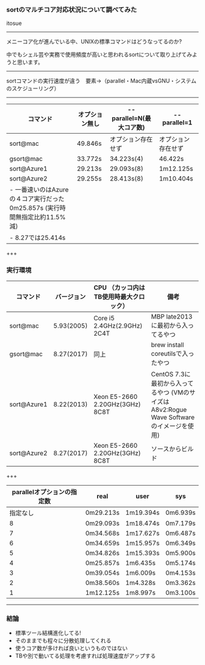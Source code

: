 ### sortのマルチコア対応状況について調べてみた
itosue

---

メニーコア化が進んでいる中、UNIXの標準コマンドはどうなってるのか?

中でもシェル芸や実務で使用頻度が高いと思われるsortについて取り上げてみようと思います。

---

sortコマンドの実行速度が違う　要素→（parallel・Mac内蔵vsGNU・システムのスケジューリング）


---

コマンド | オプション無し | --parallel=N(最大コア数) | --parallel=1
---------------- | ----------------- | ----------------- | -----------------
sort@mac | 49.846s | オプション存在せず | オプション存在せず
gsort@mac | 33.772s | 34.223s(4) | 46.422s
sort@Azure1 | 29.213s | 29.093s(8) | 1m12.125s
sort@Azure2 | 29.255s | 28.413s(8) | 1m10.404s
- 一番速いのはAzureの４コア実行だった 0m25.857s (実行時間無指定比約11.5%減) |
- 8.27では25.414s |

+++

### 実行環境
コマンド | バージョン | CPU （カッコ内はTB使用時最大クロック）| 備考
---------------- | ----------------- | ----------------- | -----------------
sort@mac | 5.93(2005) | Core i5 2.4GHz(2.9GHz) 2C4T | MBP late2013に最初から入ってるやつ
gsort@mac | 8.27(2017) | 同上 | brew install coreutilsで入ったやつ
sort@Azure1 | 8.22(2013) | Xeon E5-2660 2.20GHz(3GHz) 8C8T | CentOS 7.3に最初から入ってるやつ (VMのサイズはA8v2:Rogue Wave Softwareのイメージを使用)
sort@Azure2 | 8.27(2017) | Xeon E5-2660 2.20GHz(3GHz) 8C8T | ソースからビルド

+++

parallelオプションの指定数 | real | user | sys
---------------- | ----------------- | ----------------- | -----------------
指定なし | 0m29.213s | 1m19.394s | 0m6.939s
8　 | 0m29.093s | 1m18.474s | 0m7.179s
7 | 0m34.568s | 1m17.627s | 0m6.487s
6 | 0m34.659s | 1m15.957s | 0m6.349s
5 | 0m34.826s | 1m15.393s | 0m5.900s
4 | 0m25.857s | 1m6.435s | 0m5.174s
3 | 0m39.054s | 1m6.009s | 0m4.153s
2 | 0m38.560s | 1m4.328s | 0m3.362s
1 | 1m12.125s | 1m8.997s | 0m3.100s

---

### 結論
* 標準ツール結構進化してる!
* そのままでも程々に分散処理してくれる
* 使うコア数が多ければ良いというものではない
* TBや別で動いてる処理を考慮すれば処理速度がアップする
